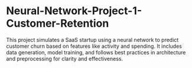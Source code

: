 # Neural-Network-Project-1-Customer-Retention
This project simulates a SaaS startup using a neural network to predict customer churn based on features like activity and spending. It includes data generation, model training, and follows best practices in architecture and preprocessing for clarity and effectiveness.
